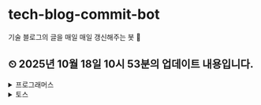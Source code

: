 # tech-blog-commit-bot
기술 블로그의 글을 매일 매일 갱신해주는 봇 🤖
## ⏲ 2025년 10월 18일 10시 53분의 업데이트 내용입니다.
<details>
<summary>프로그래머스</summary>

## 🎃프로그래머스

---
- [[공지] 프로그래머스 블로그가 새롭게 단장했습니다!](https://prgms.tistory.com//232)

- ["저의 강점인 코딩테스트에 집중해 티빙에 합격했어요"-프로그래머스 2021 Dev-Matching을 통해 티빙의 백엔드 개발자로 합류한 석희님 이야기](https://prgms.tistory.com//176)

- [비전공자에서 넥슨코리아의 웹 개발자가 되기까지 - 프로그래머스를 통해 넥슨코리아에 합류한 창엽님 이야기](https://prgms.tistory.com//179)

- [프로그래머스를 통해 센드버드에 합류하게 된 길원님 이야기](https://prgms.tistory.com//123)

- [개발자의 일상을 돕는 굿즈, 프로그래머스 키트 3.0 Release Note](https://prgms.tistory.com//164)

</details>
<details>
<summary>토스</summary>

## 🎃토스

---
- [20년 레거시를 넘어 미래를 준비하는 시스템 만들기 결제 산업 혁신을 꿈꾸며 출발한 토스페이먼츠. 하지만 그 시작점은 20년 된 레거시 시스템이었습니다. 어떻게 레거시 결제 시스템 개편을 이루어 냈을까요? 2025년 10월 16일 · 하태호](https://toss.tech/article/payments-legacy-1)

- [진짜 A/B 테스트: 토스의 푸시 생태계를 데이터로 재설계한 방법 토스가 데이터를 바탕으로 의사결정을 내리는 과정 속에서, 데이터 분석가가 어떻게 토스의 푸시 생태계를 재설계 했는지 알려드려요. 2025년 10월 1일 · 고은솔](https://toss.tech/article/data-analyst-ab-test)

- [멈춰있던 PG의 시간, 토스페이먼츠가 다시 흐르게 합니다 토스페이먼츠 엔지니어들이 지난 몇 년 간 쏟아부은 치열한 고민과 노력을 기록한 시리즈를 소개합니다. 2025년 9월 30일 · 하태호](https://toss.tech/article/payments-legacy-intro)

- [토스증권의 수 천개 실시간 데이터 파이프라인 운영방법 #2: MSA 환경 Observability 높이기 Kafka Broker request log를 활용해서 서비스 간 의존성 파악하기 2025년 9월 19일](https://toss.tech/article/MSA-observability)

- [토스증권 Iceberg 적용기 #1: CDC 환경은 왜 제대로 동작하지 않을까? CDC를 Iceberg에 어떻게 안전하게 적재할 수 있는지에 초점을 맞춰, 우리가 마주했던 문제와 원칙들을 공유합니다. 2025년 9월 10일 · 김용우](https://toss.tech/article/iceberg-cdc-1)

- [1,000만 명이 들어와도 999만 명이 나가는 문제, 어떻게 해결했을까 | 언더커버 사일로 비하인드 5화: 계좌 사일로 '미완성'을 완성하고 싶어 하는 욕망을 파고들다 2025년 9월 2일 · 배효진/김태성](https://toss.tech/article/undercover-silo-6)

- [토스 피플 : 새로운 길을 만들 땐 내 선택을 믿는다 B2B부터 광고, 이제는 돈을 들이지 않고 유저를 모으는 전략까지. 전혀 다른 듯 보이지만, 이 모든 길에는 공통점이 있어요. 바로, 없던 길을 스스로 만들어왔다는 것. Product Designer 현정님의 이야기를 들려드려요. 2025년 8월 28일 · 이현정](https://toss.tech/article/tosspeople_hyunjung)

- [토스 피플: 50살, 엔지니어로 살아남는 법 90년대 게임 개발자로 시작해, 글로벌 회사와 창업을 거쳐 Toss USA에 합류하신 Diko님의 이야기를 들려드려요. 2025년 8월 28일 · 고동일(Diko Ko)](https://toss.tech/article/tosspeople-diko)

- [신용대출 찾기 서비스 제휴사 Mock 서버 개발기 #2 대출 연동 테스트의 안정성과 효율성을 극대화하는 mock 서버 개발기의 후속 내용을 공유합니다. 2025년 8월 27일 · 류경린](https://toss.tech/article/credit-loan-partner-mock-server-2)

- [성공이 가장 큰 위기일 때, 문제 없는 서비스 성장시키기 | 언더커버 사일로 비하인드 4화: 고양이 사일로 토스에선 18번 실패가 평균입니다 2025년 8월 25일 · 김서연/김태성](https://toss.tech/article/undercover-silo-5)

- [“왜 아무도 에러 메시지를 읽지 않을까?” | 언더커버 사일로 비하인드 3화: 페이스페이 사일로 가장 편리하지만 가장 낯선 기술, 사용자의 마음을 얻기 위한 여정 2025년 8월 18일 · 박세진/김태성](https://toss.tech/article/undercover-silo-4)

- [토스가 다양한 ML 모델을 만드는 법: Feature Store & Trainkit 토스의 사내 Feature Store와 학습 파이프라인 자동화를 위한 도구 Trainkit을 소개합니다. 2025년 8월 14일 · 우종호/송석현](https://toss.tech/article/feature-store-trainkit)

- [귀로 듣는 챗봇의 탄생 | 접근성 업무일지 #3 스크린리더 사용자에게도 챗봇 흐름이 자연스럽게 느껴지게 하기 위해 고민한 4가지 포인트를 알려드려요. 2025년 8월 13일 · 손연지](https://toss.tech/article/38743)

- [토스의 접근성 문서 A11y Fundamentals 을 소개합니다 (오픈 기념 이벤트 ~9/10) '접근성은 어려운 것' 이라고 느끼는 분들을 위해 실무에서 바로 적용할 수 있는 접근성의 핵심 개념과 실수하기 쉬운 패턴을 알려주는 문서, A11y Fundamentals 을 소개합니다. 2025년 8월 13일 · 강민우](https://toss.tech/article/A11y_Fundamentals)

- [토스증권의 수천 개 실시간 데이터 파이프라인 운영방법 #1: Visualize Lineage 토스증권의 실시간 데이터 파이프라인을 대규모로 구성하고 운영해 온 경험을 소개합니다. 2025년 8월 11일 · 강병수](https://toss.tech/article/toss-securities-visualize-lineage)

- [“토스 참 쪼잔하다”는 유저 말에 1억을 태운 이유 | 언더커버 사일로 비하인드 2화: 만보기 사일로 어떻게 실패한 실험은 최고의 교과서가 되었나 2025년 7월 21일 · 박세진/김태성](https://toss.tech/article/undercover-silo-3)

- [시각 정보를 소리로 번역하는 법 - 시각장애인을 위한 얼굴 인증 개선기 | 접근성 업무일지 #2 프로그레스 바 같은 시각적인 정보를 어떻게 소리로 잘 전달할 수 있을까요? 시각장애인을 위한 사용 경험을 설계할 때 고려해야할 지점을 알려드릴게요. 2025년 7월 18일 · 유니버셜디자인팀](https://toss.tech/article/accessibility_face)

- [“AI가 문제 냈어요?” 출제자 PO가 직접 답해드립니다 | 언더커버 사일로 비하인드 1화: 인플로우 사일로 서바이벌 게임으로 재구성한 토스의 실제 비즈니스 문제들 2025년 7월 17일 · 조성은/김태성](https://toss.tech/article/undercover-silo-2)

- [‘러닝 쉐어’의 새로운 실험, 토스가 두뇌 서바이벌을 만든 이유 ‘누구나 토스처럼 일할 수 있는가?’ 이 질문을 증명할 단 하나의 도전, 〈언더커버 사일로〉. 2025년 7월 16일 · 김태성](https://toss.tech/article/undercover-silo-1)

- [슬기로운 토스뱅크 개발 인턴 생활 토스뱅크에서 3개월 동안 개발 인턴으로 근무하며 기획·개발·발표까지 진행해본 경험을 공유할게요. 2025년 7월 14일 · 이경민/문홍윤](https://toss.tech/article/toss-bank-interns)

</details>
